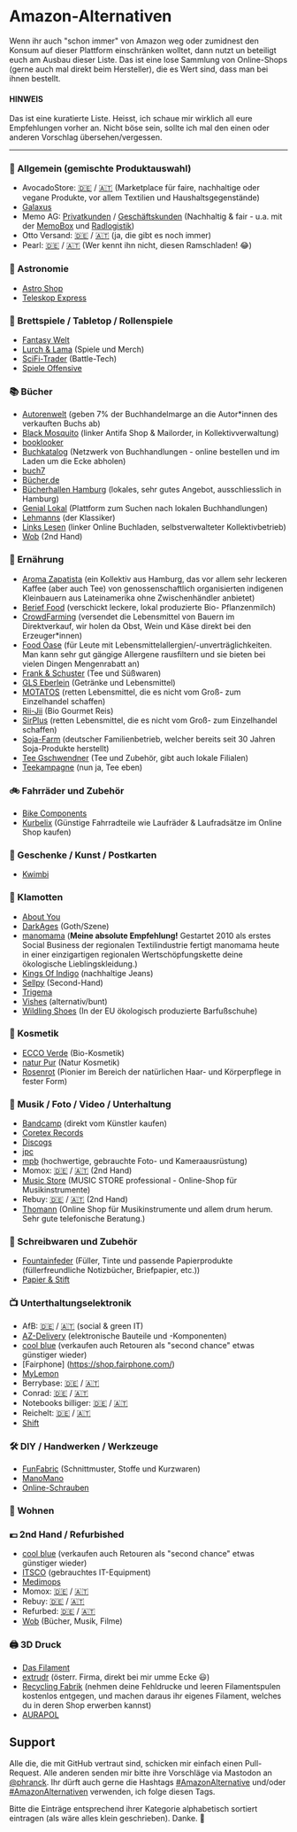 # Amazon-Alternativen
Wenn ihr auch "schon immer" von Amazon weg oder zumidnest den Konsum auf dieser Plattform einschränken wolltet, dann nutzt un beteiligt euch am Ausbau dieser Liste. Das ist eine lose Sammlung von Online-Shops (gerne auch mal direkt beim Hersteller), die es Wert sind, dass man bei ihnen bestellt.

#### **HINWEIS**  
Das ist eine kuratierte Liste. Heisst, ich schaue mir wirklich all eure Empfehlungen vorher an. Nicht böse sein, sollte ich mal den einen oder anderen Vorschlag übersehen/vergessen.

---

### 🏪 Allgemein (gemischte Produktauswahl)
* AvocadoStore: [🇩🇪](https://www.avocadostore.de) / [🇦🇹](https://www.avocadostore.at) (Marketplace für faire, nachhaltige oder vegane Produkte, vor allem Textilien und Haushaltsgegenstände)
* [Galaxus](https://www.galaxus.de)
* Memo AG: [Privatkunden](https://www.memolife.de/) / [Geschäftskunden](https://www.memo.de/) (Nachhaltig & fair - u.a. mit der [MemoBox](https://nachhaltigkeit.memo.de/umwelt-klima/logistik/memo-box/) und [Radlogistik](https://www.memoworld.de/radlogistik/))
* Otto Versand: [🇩🇪](https://otto.de) / [🇦🇹](https://otto.at) (ja, die gibt es noch immer)
* Pearl: [🇩🇪](https://www.pearl.de) / [🇦🇹](https://www.pearl.at) (Wer kennt ihn nicht, diesen Ramschladen! 😂)

### 🔭 Astronomie
* [Astro Shop](https://www.astroshop.de)
* [Teleskop Express](https://www.teleskop-express.de)

### 🧩 Brettspiele / Tabletop / Rollenspiele
* [Fantasy Welt](https://www.fantasywelt.de)
* [Lurch & Lama](https://lurchundlama.de) (Spiele und Merch)
* [SciFi-Trader](https://scifi-trader.de) (Battle-Tech)
* [Spiele Offensive](https://spiele-offensive.de)

### 📚 Bücher
* [Autorenwelt](https://shop.autorenwelt.de) (geben 7% der Buchhandelmarge an die Autor*innen des verkauften Buchs ab)
* [Black Mosquito](https://black-mosquito.org) (linker Antifa Shop & Mailorder, in Kollektivverwaltung)
* [booklooker](https://www.booklooker.de)
* [Buchkatalog](https://www.buchkatalog.de) (Netzwerk von Buchhandlungen - online bestellen und im Laden um die Ecke abholen)
* [buch7](https://www.buch7.de)
* [Bücher.de](https://buecher.de)
* [Bücherhallen Hamburg](https://www.buecherhallen.de) (lokales, sehr gutes Angebot, ausschliesslich in Hamburg)
* [Genial Lokal](https://www.genialokal.de) (Plattform zum Suchen nach lokalen Buchhandlungen)
* [Lehmanns](https://www.lehmanns.de) (der Klassiker)
* [Links Lesen](https://links-lesen.de) (linker Online Buchladen, selbstverwalteter Kollektivbetrieb)
* [Wob](https://www.wob.com/de-de) (2nd Hand)

### 🥘 Ernährung
* [Aroma Zapatista](https://www.aroma-zapatista.de) (ein Kollektiv aus Hamburg, das vor allem sehr leckeren Kaffee (aber auch Tee) von genossenschaftlich organisierten indigenen Kleinbauern aus Lateinamerika ohne Zwischenhändler anbietet)
* [Berief Food](https://www.berief-food.de) (verschickt leckere, lokal produzierte Bio- Pflanzenmilch)
* [CrowdFarming](https://www.crowdfarming.com/de) (versendet die Lebensmittel von Bauern im Direktverkauf, wir holen da Obst, Wein und Käse direkt bei den Erzeuger*innen)
* [Food Oase](https://foodoase.de) (für Leute mit Lebensmittelallergien/-unverträglichkeiten. Man kann sehr gut gängige Allergene rausfiltern und sie bieten bei vielen Dingen Mengenrabatt an)
* [Frank & Schuster](https://frankundschuster.com) (Tee und Süßwaren)
* [GLS Eberlein](https://gls-eberlein.de/) (Getränke und Lebensmittel)
* [MOTATOS](https://www.motatos.de) (retten Lebensmittel, die es nicht vom Groß- zum Einzelhandel schaffen)
* [Rii-Jii](https://www.rii-jii.de) (Bio Gourmet Reis)
* [SirPlus](https://sirplus.de/) (retten Lebensmittel, die es nicht vom Groß- zum Einzelhandel schaffen)
* [Soja-Farm](https://www.soja-farm.de) (deutscher Familienbetrieb, welcher bereits seit 30 Jahren Soja-Produkte herstellt)
* [Tee Gschwendner](https://www.teegschwendner.de) (Tee und Zubehör, gibt auch lokale Filialen)
* [Teekampagne](https://www.teekampagne.de) (nun ja, Tee eben)

### 🚲 Fahrräder und Zubehör
* [Bike Components](https://bike-components.de)
* [Kurbelix](https://kurbelix.de) (Günstige Fahrradteile wie Laufräder & Laufradsätze im Online Shop kaufen)

### 🎁 Geschenke / Kunst / Postkarten
* [Kwimbi](https://kwimbi.de)

### 🧢 Klamotten
* [About You](https://www.aboutyou.at)
* [DarkAges](https://www.darkages.de) (Goth/Szene)
* [manomama](https://www.manomama.de) (**Meine absolute Empfehlung!** Gestartet 2010 als erstes Social Business der regionalen Textilindustrie fertigt manomama heute in einer einzigartigen regionalen Wertschöpfungskette deine ökologische Lieblingskleidung.)
* [Kings Of Indigo](https://kingsofindigo.com/de-deat) (nachhaltige Jeans)
* [Sellpy](https://www.sellpy.de) (Second-Hand)
* [Trigema](https://www.trigema.de)
* [Vishes](https://shop.vishes.de) (alternativ/bunt)
* [Wildling Shoes](https://www.wildling.shoes) (In der EU ökologisch produzierte Barfußschuhe)

### 🧴 Kosmetik
* [ECCO Verde](https://ecco-verde.de) (Bio-Kosmetik)
* [natur Pur](https://www.shop-naturpur.de) (Natur Kosmetik)
* [Rosenrot](https://www.rosenrot.de) (Pionier im Bereich der natürlichen Haar- und Körperpflege in fester Form)

### 🍿 Musik / Foto / Video / Unterhaltung
* [Bandcamp](https://bandcamp.com) (direkt vom Künstler kaufen)
* [Coretex Records](https://coretexrecords.com)
* [Discogs](https://www.discogs.com)
* [jpc](https://www.jpc.de)
* [mpb](https://www.mpb.com/de-de) (hochwertige, gebrauchte Foto- und Kameraausrüstung)
* Momox: [🇩🇪](https://momox.de) / [🇦🇹](https://momox.at) (2nd Hand)
* [Music Store](https://musicstore.de) (MUSIC STORE professional - Online-Shop für Musikinstrumente)
* Rebuy: [🇩🇪](https://rebuy.de) / [🇦🇹](https://rebuy.at) (2nd Hand)
* [Thomann](https://www.thomann.de) (Online Shop für Musikinstrumente und allem drum herum. Sehr gute telefonische Beratung.)

### 🔏 Schreibwaren und Zubehör
* [Fountainfeder](https://fountainfeder.de) (Füller, Tinte und passende Papierprodukte (füllerfreundliche Notizbücher, Briefpapier, etc.))
* [Papier & Stift](https://www.papierundstift.de)

### 📺 Unterthaltungselektronik
* AfB: [🇩🇪](https://afbshop.de) / [🇦🇹](https://afbshop.at) (social & green IT)
* [AZ-Delivery](https://www.az-delivery.de) (elektronische Bauteile und -Komponenten)
* [cool blue](https://coolblue.de) (verkaufen auch Retouren als "second chance" etwas günstiger wieder)
* [Fairphone] (https://shop.fairphone.com/)
* [MyLemon](https://mylemon.at)
* Berrybase: [🇩🇪](https://www.berrybase.de) / [🇦🇹](https://www.berrybase.at)
* Conrad: [🇩🇪](https://www.conrad.de) / [🇦🇹](https://www.conrad.at)
* Notebooks billiger: [🇩🇪](https://notebooksbilliger.de) / [🇦🇹](https://notebooksbilliger.at)
* Reichelt: [🇩🇪](https://www.reichelt.de) / [🇦🇹](https://www.reichelt.at)
* [Shift](https://shop.shiftphones.com/)

### 🛠️ DIY / Handwerken / Werkzeuge
* [FunFabric](https://funfabric.com) (Schnittmuster, Stoffe und Kurzwaren)
* [ManoMano](https://www.manomano.de)
* [Online-Schrauben](https://online-schrauben.de)

### 🏡 Wohnen

### 💶 2nd Hand / Refurbished
* [cool blue](https://coolblue.de) (verkaufen auch Retouren als "second chance" etwas günstiger wieder)
* [ITSCO](https://www.itsco.de) (gebrauchtes IT-Equipment)
* [Medimops](https://www.medimops.de)
* Momox: [🇩🇪](https://momox.de) / [🇦🇹](https://momox.at)
* Rebuy: [🇩🇪](https://rebuy.de) / [🇦🇹](https://rebuy.at)
* Refurbed: [🇩🇪](https://www.refurbed.de) / [🇦🇹](https://www.refurbed.at)
* [Wob](https://www.wob.com/de-de) (Bücher, Musik, Filme)

### 🖨️ 3D Druck
* [Das Filament](https://www.dasfilament.de)
* [extrudr](https://www.extrudr.com/de/shop-eu/?locale=de) (österr. Firma, direkt bei mir umme Ecke 😃)
* [Recycling Fabrik](https://recyclingfabrik.com) (nehmen deine Fehldrucke und leeren Filamentspulen kostenlos entgegen, und machen daraus ihr eigenes Filament, welches du in deren Shop erwerben kannst)
* [AURAPOL](https://www.aurapol.com/de/)

## Support
Alle die, die mit GitHub vertraut sind, schicken mir einfach einen Pull-Request. Alle anderen senden mir bitte ihre Vorschläge via Mastodon an [@phranck](https://chaos.social/@phranck). Ihr dürft auch gerne die Hashtags [\#AmazonAlternative](https://chaos.social/deck/tags/AmazonAlternative) und/oder [\#AmazonAlternativen](https://chaos.social/deck/tags/AmazonAlternativen) verwenden, ich folge diesen Tags.

Bitte die Einträge entsprechend ihrer Kategorie alphabetisch sortiert eintragen (als wäre alles klein geschrieben). Danke. 🙏
